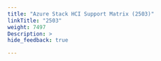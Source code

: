 ```yaml
---
title: "Azure Stack HCI Support Matrix (2503)"
linkTitle: "2503"
weight: 7497
Description: >
hide_feedback: true

---
```


